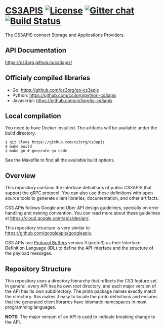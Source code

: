 # [CS3APIS](https://cernbox.github.io/cs3apis/) [![License](https://img.shields.io/badge/License-Apache%202.0-blue.svg)](https://opensource.org/licenses/Apache-2.0) [![Gitter chat](https://badges.gitter.im/cs3org/cs3apis.svg)](https://gitter.im/cs3org/cs3apis) [![Build Status](https://cloud.drone.io/api/badges/cs3org/cs3apis/status.svg)](https://cloud.drone.io/cs3org/cs3apis)


The CS3APIS connect Storage and Applications Providers.

## API Documentation
https://cs3org.github.io/cs3apis/

## Officialy compiled libraries
* Go: https://github.com/cs3org/go-cs3apis
* Python: https://github.com/cs3org/python-cs3apis
* Javascript: https://github.com/cs3org/js-cs3apis

## Local compilation

You need to have Docker installed. The artifacts will be available under the build directory.

```
$ git clone https://github.com/cs3org/cs3apis
$ make build 
$ make go # generate go code
```

See the Makefile to find all the available build options.

## Overview

This repository contains the interface definitions of public
CS3APIS that support the gRPC protocol.
You can also use these definitions with open source tools to generate client
libraries, documentation, and other artifacts.

CS3 APIs follows Google and Uber API design guidelines, specially on error handling and naming convention.
You can read more about these guidelines at https://cloud.google.com/apis/design/.

This repository structure is very similar to https://github.com/googleapis/googleapis.

CS3 APIs use [Protocol Buffers](https://github.com/google/protobuf)
version 3 (proto3) as their Interface Definition Language (IDL) to
define the API interface and the structure of the payload messages.

## Repository Structure

This repository uses a directory hierarchy that reflects the CS3
feature set. In general, every API has its own root
directory, and each major version of the API has its own subdirectory.
The proto package names exactly match the directory: this makes it
easy to locate the proto definitions and ensures that the generated
client libraries have idiomatic namespaces in most programming
languages. 

**NOTE:** The major version of an API is used to indicate breaking
change to the API.
